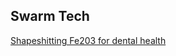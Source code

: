 ## Swarm Tech
[Shapeshitting Fe203 for dental health](https://penntoday.upenn.edu/news/penn-dental-engineering-shapeshifting-microrobots-can-brush-and-floss-teeth)
